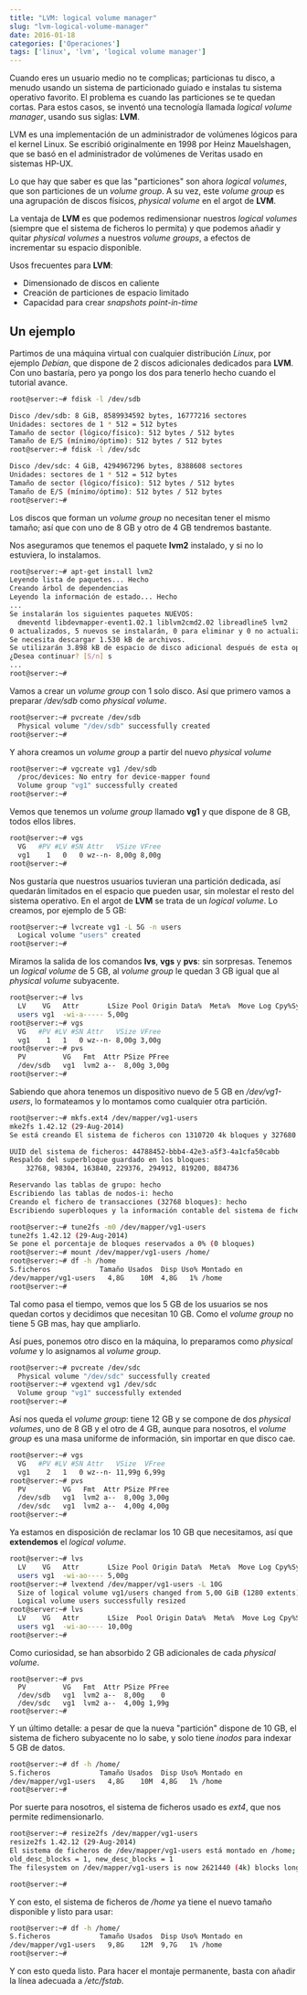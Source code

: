 ```yaml
---
title: "LVM: logical volume manager"
slug: "lvm-logical-volume-manager"
date: 2016-01-18
categories: ['Operaciones']
tags: ['linux', 'lvm', 'logical volume manager']
---
```


Cuando eres un usuario medio no te complicas; particionas tu disco, a menudo usando un sistema de particionado guiado e instalas tu sistema operativo favorito. El problema es cuando las particiones se te quedan cortas. Para estos casos, se inventó una tecnología llamada *logical volume manager*, usando sus siglas: **LVM**.<!--more-->

LVM es una implementación de un administrador de volúmenes lógicos para el kernel Linux. Se escribió originalmente en 1998 por Heinz Mauelshagen, que se basó en el administrador de volúmenes de Veritas usado en sistemas HP-UX.

Lo que hay que saber es que las "particiones" son ahora *logical volumes*, que son particiones de un *volume group*. A su vez, este *volume group* es una agrupación de discos físicos, *physical volume* en el argot de **LVM**.

La ventaja de **LVM** es que podemos redimensionar nuestros *logical volumes* (siempre que el sistema de ficheros lo permita) y que podemos añadir y quitar *physical volumes* a nuestros *volume groups*, a efectos de incrementar su espacio disponible.

Usos frecuentes para **LVM**:

* Dimensionado de discos en caliente
* Creación de particiones de espacio limitado
* Capacidad para crear *snapshots point-in-time*

## Un ejemplo

Partimos de una máquina virtual con cualquier distribución *Linux*, por ejemplo *Debian*, que dispone de 2 discos adicionales dedicados para **LVM**. Con uno bastaría, pero ya pongo los dos para tenerlo hecho cuando el tutorial avance.

```bash
root@server:~# fdisk -l /dev/sdb

Disco /dev/sdb: 8 GiB, 8589934592 bytes, 16777216 sectores
Unidades: sectores de 1 * 512 = 512 bytes
Tamaño de sector (lógico/físico): 512 bytes / 512 bytes
Tamaño de E/S (mínimo/óptimo): 512 bytes / 512 bytes
root@server:~# fdisk -l /dev/sdc

Disco /dev/sdc: 4 GiB, 4294967296 bytes, 8388608 sectores
Unidades: sectores de 1 * 512 = 512 bytes
Tamaño de sector (lógico/físico): 512 bytes / 512 bytes
Tamaño de E/S (mínimo/óptimo): 512 bytes / 512 bytes
root@server:~# 
```

Los discos que forman un *volume group* no necesitan tener el mismo tamaño; así que con uno de 8 GB y otro de 4 GB tendremos bastante.

Nos aseguramos que tenemos el paquete **lvm2** instalado, y si no lo estuviera, lo instalamos.

```bash
root@server:~# apt-get install lvm2
Leyendo lista de paquetes... Hecho
Creando árbol de dependencias       
Leyendo la información de estado... Hecho
...
Se instalarán los siguientes paquetes NUEVOS:
  dmeventd libdevmapper-event1.02.1 liblvm2cmd2.02 libreadline5 lvm2
0 actualizados, 5 nuevos se instalarán, 0 para eliminar y 0 no actualizados.
Se necesita descargar 1.530 kB de archivos.
Se utilizarán 3.898 kB de espacio de disco adicional después de esta operación.
¿Desea continuar? [S/n] s
...
root@server:~# 
```

Vamos a crear un *volume group* con 1 solo disco. Así que primero vamos a preparar */dev/sdb* como *physical volume*.

```bash
root@server:~# pvcreate /dev/sdb 
  Physical volume "/dev/sdb" successfully created
root@server:~# 
```

Y ahora creamos un *volume group* a partir del nuevo *physical volume*

```bash
root@server:~# vgcreate vg1 /dev/sdb 
  /proc/devices: No entry for device-mapper found
  Volume group "vg1" successfully created
root@server:~# 
```

Vemos que tenemos un *volume group* llamado **vg1** y que dispone de 8 GB, todos ellos libres.

```bash
root@server:~# vgs
  VG   #PV #LV #SN Attr   VSize VFree
  vg1    1   0   0 wz--n- 8,00g 8,00g
root@server:~# 
```

Nos gustaría que nuestros usuarios tuvieran una partición dedicada, así quedarán limitados en el espacio que pueden usar, sin molestar el resto del sistema operativo. En el argot de **LVM** se trata de un *logical volume*. Lo creamos, por ejemplo de 5 GB:

```bash
root@server:~# lvcreate vg1 -L 5G -n users
  Logical volume "users" created
root@server:~# 
```

Miramos la salida de los comandos **lvs**, **vgs** y **pvs**: sin sorpresas. Tenemos un *logical volume* de 5 GB, al *volume group* le quedan 3 GB igual que al *physical volume* subyacente.

```bash
root@server:~# lvs
  LV    VG   Attr       LSize Pool Origin Data%  Meta%  Move Log Cpy%Sync Convert
  users vg1  -wi-a----- 5,00g                                                    
root@server:~# vgs
  VG   #PV #LV #SN Attr   VSize VFree
  vg1    1   1   0 wz--n- 8,00g 3,00g
root@server:~# pvs
  PV         VG   Fmt  Attr PSize PFree
  /dev/sdb   vg1  lvm2 a--  8,00g 3,00g
root@server:~# 
```

Sabiendo que ahora tenemos un dispositivo nuevo de 5 GB en */dev/vg1-users*, lo formateamos y lo montamos como cualquier otra partición.

```bash
root@server:~# mkfs.ext4 /dev/mapper/vg1-users 
mke2fs 1.42.12 (29-Aug-2014)
Se está creando El sistema de ficheros con 1310720 4k bloques y 327680 nodos-i

UUID del sistema de ficheros: 44788452-bbb4-42e3-a5f3-4a1cfa50cabb
Respaldo del superbloque guardado en los bloques: 
	32768, 98304, 163840, 229376, 294912, 819200, 884736

Reservando las tablas de grupo: hecho                           
Escribiendo las tablas de nodos-i: hecho                           
Creando el fichero de transacciones (32768 bloques): hecho
Escribiendo superbloques y la información contable del sistema de ficheros: hecho

root@server:~# tune2fs -m0 /dev/mapper/vg1-users 
tune2fs 1.42.12 (29-Aug-2014)
Se pone el porcentaje de bloques reservados a 0% (0 bloques)
root@server:~# mount /dev/mapper/vg1-users /home/
root@server:~# df -h /home
S.ficheros            Tamaño Usados  Disp Uso% Montado en
/dev/mapper/vg1-users   4,8G    10M  4,8G   1% /home
root@server:~# 
```

Tal como pasa el tiempo, vemos que los 5 GB de los usuarios se nos quedan cortos y decidimos que necesitan 10 GB. Como el *volume group* no tiene 5 GB mas, hay que ampliarlo.

Así pues, ponemos otro disco en la máquina, lo preparamos como *physical volume* y lo asignamos al *volume group*.

```bash
root@server:~# pvcreate /dev/sdc
  Physical volume "/dev/sdc" successfully created
root@server:~# vgextend vg1 /dev/sdc
  Volume group "vg1" successfully extended
root@server:~# 
```

Así nos queda el *volume group*: tiene 12 GB y se compone de dos *physical volumes*, uno de 8 GB y el otro de 4 GB, aunque para nosotros, el *volume group* es una masa uniforme de información, sin importar en que disco cae.

```bash
root@server:~# vgs
  VG   #PV #LV #SN Attr   VSize  VFree
  vg1    2   1   0 wz--n- 11,99g 6,99g
root@server:~# pvs
  PV         VG   Fmt  Attr PSize PFree
  /dev/sdb   vg1  lvm2 a--  8,00g 3,00g
  /dev/sdc   vg1  lvm2 a--  4,00g 4,00g
root@server:~# 
```

Ya estamos en disposición de reclamar los 10 GB que necesitamos, así que **extendemos** el *logical volume*.

```bash
root@server:~# lvs
  LV    VG   Attr       LSize Pool Origin Data%  Meta%  Move Log Cpy%Sync Convert
  users vg1  -wi-ao---- 5,00g                                                    
root@server:~# lvextend /dev/mapper/vg1-users -L 10G
  Size of logical volume vg1/users changed from 5,00 GiB (1280 extents) to 10,00 GiB (2560 extents).
  Logical volume users successfully resized
root@server:~# lvs
  LV    VG   Attr       LSize  Pool Origin Data%  Meta%  Move Log Cpy%Sync Convert
  users vg1  -wi-ao---- 10,00g                                                    
root@server:~# 
```

Como curiosidad, se han absorbido 2 GB adicionales de cada *physical volume*.

```
root@server:~# pvs
  PV         VG   Fmt  Attr PSize PFree
  /dev/sdb   vg1  lvm2 a--  8,00g    0 
  /dev/sdc   vg1  lvm2 a--  4,00g 1,99g
root@server:~# 
```

Y un último detalle: a pesar de que la nueva "partición" dispone de 10 GB, el sistema de fichero subyacente no lo sabe, y solo tiene *inodos* para indexar 5 GB de datos.

```bash
root@server:~# df -h /home/
S.ficheros            Tamaño Usados  Disp Uso% Montado en
/dev/mapper/vg1-users   4,8G    10M  4,8G   1% /home
root@server:~# 
```

Por suerte para nosotros, el sistema de ficheros usado es *ext4*, que nos permite redimensionarlo.

```bash
root@server:~# resize2fs /dev/mapper/vg1-users 
resize2fs 1.42.12 (29-Aug-2014)
El sistema de ficheros de /dev/mapper/vg1-users está montado en /home; hace falta cambiar el tamaño en línea
old_desc_blocks = 1, new_desc_blocks = 1
The filesystem on /dev/mapper/vg1-users is now 2621440 (4k) blocks long.

root@server:~# 
```

Y con esto, el sistema de ficheros de */home* ya tiene el nuevo tamaño disponible y listo para usar:

```bash
root@server:~# df -h /home/
S.ficheros            Tamaño Usados  Disp Uso% Montado en
/dev/mapper/vg1-users   9,8G    12M  9,7G   1% /home
root@server:~# 
```

Y con esto queda listo. Para hacer el montaje permanente, basta con añadir la línea adecuada a */etc/fstab*.
